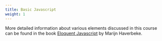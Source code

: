 ```yaml
---
title: Basic Javascript
weight: 1
---
```

More detailed information about various elements discussed in this course can be found in the book [Eloquent Javascript](https://eloquentjavascript.net/) by Marijn Haverbeke.